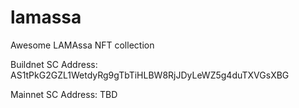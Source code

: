 # lamassa
Awesome LAMAssa NFT collection

Buildnet SC Address: AS1tPkG2GZL1WetdyRg9gTbTiHLBW8RjJDyLeWZ5g4duTXVGsXBG

Mainnet SC Address: TBD